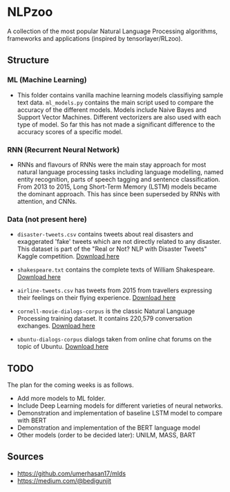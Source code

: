 # NLPzoo
A collection of the most popular Natural Language Processing algorithms, frameworks and applications (inspired by tensorlayer/RLzoo).

## Structure

### ML (Machine Learning)
* This folder contains vanilla machine learning models classifiying sample text data. `ml_models.py` contains the main script used to compare the accuracy of the different models. Models include Naive Bayes and Support Vector Machines. Different vectorizers are also used with each type of model. So far this has not made a significant difference to the accuracy scores of a specific model. 

### RNN (Recurrent Neural Network)

* RNNs and flavours of RNNs were the main stay approach for most natural language processing tasks including language modelling, named entity recognition, parts of speech tagging and sentence classification. From 2013 to 2015, Long Short-Term Memory (LSTM) models became the dominant approach. This has since been superseded by RNNs with attention, and CNNs.

### Data (not present here)
* `disaster-tweets.csv` contains tweets about real disasters and exaggerated 'fake' tweets which are not directly related to any disaster. This dataset is part of the "Real or Not? NLP with Disaster Tweets" Kaggle competition. [Download here](https://www.kaggle.com/c/nlp-getting-started/data)

* `shakespeare.txt` contains the complete texts of William Shakespeare. [Download here](https://ocw.mit.edu/ans7870/6/6.006/s08/lecturenotes/files/t8.shakespeare.txt)
 
* `airline-tweets.csv` has tweets from 2015 from travellers expressing their feelings on their flying experience. [Download here](https://www.kaggle.com/crowdflower/twitter-airline-sentiment)

* `cornell-movie-dialogs-corpus` is the classic Natural Language Processing training dataset. It contains 220,579 conversation exchanges. [Download here](http://www.cs.cornell.edu/~cristian/Cornell_Movie-Dialogs_Corpus.html)

* `ubuntu-dialogs-corpus` dialogs taken from online chat forums on the topic of Ubuntu. [Download here](http://dataset.cs.mcgill.ca/ubuntu-corpus-1.0/)

## TODO

The plan for the coming weeks is as follows. 
* Add more models to ML folder.
* Include Deep Learning models for different varieties of neural networks. 
* Demonstration and implementation of baseline LSTM model to compare with BERT
* Demonstration and implementation of the BERT language model
* Other models (order to be decided later): UNILM, MASS, BART

## Sources

* https://github.com/umerhasan17/mlds
* https://medium.com/@bedigunjit
